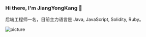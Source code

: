 ### Hi there, I'm JiangYongKang 👋
后端工程师一名，目前主力语言是 Java, JavaScript, Solidity, Ruby。

![picture](https://raw.githubusercontent.com/saadeghi/saadeghi/master/dino.gif)
